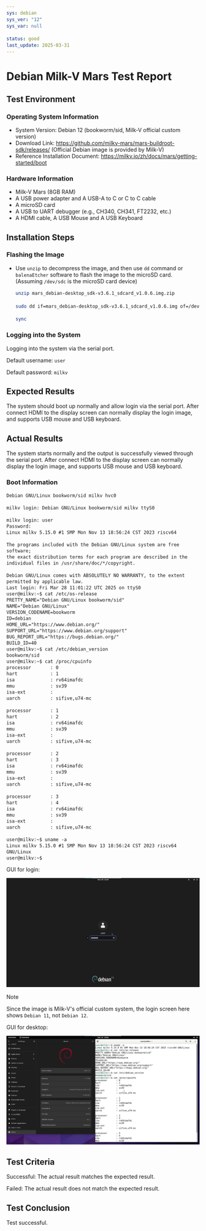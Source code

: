```yaml
---
sys: debian
sys_ver: "12"
sys_var: null

status: good
last_update: 2025-03-31
---
```


# Debian Milk-V Mars Test Report

## Test Environment

### Operating System Information

- System Version: Debian 12 (bookworm/sid, Milk-V official custom version)
- Download Link: <https://github.com/milkv-mars/mars-buildroot-sdk/releases/> (Official Debian image is provided by Milk-V)
- Reference Installation Document: <https://milkv.io/zh/docs/mars/getting-started/boot>

### Hardware Information

- Milk-V Mars (8GB RAM)
- A USB power adapter and A USB-A to C or C to C cable
- A microSD card
- A USB to UART debugger (e.g., CH340, CH341, FT2232, etc.)
- A HDMI cable, A USB Mouse and A USB Keyboard

## Installation Steps

### Flashing the Image

- Use `unzip` to decompress the image,  and then use `dd` command or `balenaEtcher` software to flash the image to the microSD card. (Assuming `/dev/sdc` is the microSD card device)

  ```bash
  unzip mars_debian-desktop_sdk-v3.6.1_sdcard_v1.0.6.img.zip

  sudo dd if=mars_debian-desktop_sdk-v3.6.1_sdcard_v1.0.6.img of=/dev/sdc bs=1M status=progress

  sync
  ```

### Logging into the System

Logging into the system via the serial port.

Default username: `user`

Default password: `milkv`

## Expected Results

The system should boot up normally and allow login via the serial port. After connect HDMI to the display screen can normally display the login image, and supports USB mouse and USB keyboard.

## Actual Results

The system starts normally and the output is successfully viewed through the serial port. After connect HDMI to the display screen can normally display the login image, and supports USB mouse and USB keyboard.

### Boot Information

```log
Debian GNU/Linux bookworm/sid milkv hvc0

milkv login: Debian GNU/Linux bookworm/sid milkv ttyS0

milkv login: user
Password:
Linux milkv 5.15.0 #1 SMP Mon Nov 13 18:56:24 CST 2023 riscv64

The programs included with the Debian GNU/Linux system are free software;
the exact distribution terms for each program are described in the
individual files in /usr/share/doc/*/copyright.

Debian GNU/Linux comes with ABSOLUTELY NO WARRANTY, to the extent
permitted by applicable law.
Last login: Fri Mar 28 11:01:22 UTC 2025 on ttyS0
user@milkv:~$ cat /etc/os-release
PRETTY_NAME="Debian GNU/Linux bookworm/sid"
NAME="Debian GNU/Linux"
VERSION_CODENAME=bookworm
ID=debian
HOME_URL="https://www.debian.org/"
SUPPORT_URL="https://www.debian.org/support"
BUG_REPORT_URL="https://bugs.debian.org/"
BUILD_ID=40
user@milkv:~$ cat /etc/debian_version
bookworm/sid
user@milkv:~$ cat /proc/cpuinfo
processor       : 0
hart            : 1
isa             : rv64imafdc
mmu             : sv39
isa-ext         :
uarch           : sifive,u74-mc

processor       : 1
hart            : 2
isa             : rv64imafdc
mmu             : sv39
isa-ext         :
uarch           : sifive,u74-mc

processor       : 2
hart            : 3
isa             : rv64imafdc
mmu             : sv39
isa-ext         :
uarch           : sifive,u74-mc

processor       : 3
hart            : 4
isa             : rv64imafdc
mmu             : sv39
isa-ext         :
uarch           : sifive,u74-mc

user@milkv:~$ uname -a
Linux milkv 5.15.0 #1 SMP Mon Nov 13 18:56:24 CST 2023 riscv64 GNU/Linux
user@milkv:~$
```

GUI for login:

![GUI for login](./image_login.jpg)

> [!Note]
> Since the image is Milk-V's official custom system, the login screen here shows `Debian 11`, not `Debian 12`.

GUI for desktop:

![GUI for desktop](./image_desktop.jpg)

## Test Criteria

Successful: The actual result matches the expected result.

Failed: The actual result does not match the expected result.

## Test Conclusion

Test successful.
